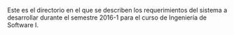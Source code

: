 Este es el directorio en el que se describen los requerimientos del sistema a desarrollar durante el semestre 2016-1 para el curso de Ingeniería de Software I.
